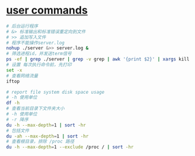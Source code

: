 # [user commands](https://man7.org/linux/man-pages/dir_section_1.html)

```bash
# 后台运行程序
# &> 标准输出和标准错误重定向到文件
# >> 追加写入文件
# 程序不能操作server.log
nohup ./server &>> server.log &
# 筛选进程id，并发送term信号
ps -ef | grep ./server | grep -v grep | awk '{print $2}' | xargs kill
# 设置 每次执行命令前，先打印
set -x
# 查看网络流量
iftop
```

```bash
# report file system disk space usage
# -h 使用单位
df -h
# 查看当前目录下文件夹大小
# -h 使用单位
# -r 降序
du -h --max-depth=1 | sort -hr
# 包括文件
du -ah --max-depth=1 | sort -hr
# 查看根目录，排除 /proc 路径
du -h --max-depth=1 --exclude /proc / | sort -hr
```
